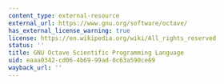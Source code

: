 ```yaml
---
content_type: external-resource
external_url: https://www.gnu.org/software/octave/
has_external_license_warning: true
license: https://en.wikipedia.org/wiki/All_rights_reserved
status: ''
title: GNU Octave Scientific Programming Language
uid: eaaa0342-cd06-4b69-99ad-0c63a590ce69
wayback_url: ''
---
```

